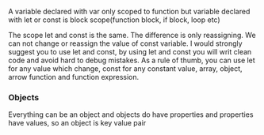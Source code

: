 A variable declared with var only scoped to function but variable declared with let or const is block scope(function block, if block, loop etc)

The scope let and const is the same. The difference is only reassigning. We can not change or reassign the value of const variable.
I would strongly suggest you to use let and const, by using let and const you will writ clean code and avoid hard to debug mistakes. 
As a rule of thumb, you can use let for any value which change, const for any constant value, array, object, arrow function and
function expression.

### Objects

Everything can be an object and objects do have properties and properties have values, so an object is key value pair